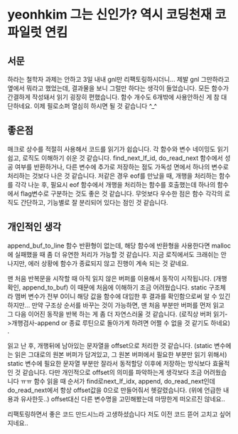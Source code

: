 # yeonhkim 그는 신인가? 역시 코딩천재 코파일럿 연킴

## 서문 
하라는 철학자 과제는 안하고 3일 내내 gnl만 리팩토링하시더니... 
제발 gnl 그만하라고 옆에서 뭐라고 했었는데, 결과물을 보니 그럴만 하다는 생각이 들었습니다. 모든 함수가 간결하게 작성돼서 읽기 굉장히 편했습니다. 함수 개수도 6개밖에 사용안하신 게 참 대단하네요. 이제 필로소퍼 열심히 하시면 될 것 같습니다 ^_^

## 좋은점
매크로 상수를 적절히 사용해서 코드를 읽기가 쉽습니다.
각 함수와 변수 네이밍도 읽기 쉽고, 로직도 이해하기 쉬운 것 같습니다.
find_next_lf_id, do_read_next 함수에서 성공 여부를 반환하거나, 다른 변수에 추가로 저장하는 점도 가독성 면에서 하나의 변수로 처리하는 것보다 나은 것 같습니다. 
저같은 경우 eof를 만났을 때, 개행을 처리하는 함수를 각각 나눈 후, 필요시 eof 함수에서 개행을 처리하는 함수를 호출했는데 하나의 함수에서 flag변수로 구분하는 것도 좋은 것 같습니다.
무엇보다 우수한 점은 함수 각각의 로직도 간단하고, 기능별로 잘 분리되어 있다는 점인 것 같습니다.

## 개인적인 생각
append_buf_to_line 함수 반환형이 없는데, 해당 함수에 반환형을 사용한다면 malloc에 실패했을 때 좀 더 유연한 처리가 가능할 것 같습니다. 지금 로직에서도 크래쉬는 안나지만, 에러 상황에 함수가 종료되지 않고 진행이 계속 되는 것 같네요.  

맨 처음 반복문을 시작할 때 아직 읽지 않은 버퍼를 이용해서 동작이 시작됩니다. (개행 확인, append_to_buf) 이 때문에 처음에 이해하기 조금 어려웠습니다. static 구조체라 맴버 변수가 전부 0이니 해당 값을 함수에 대입한 후 결과를 확인함으로써 알 수 있긴 하지만...
만약 구조상 순서를 바꾸는 것이 가능하면, 맨 처음 부분만 버퍼를 먼저 읽고 그 다음 이어진 동작을 반복 하는 게 좀 더 자연스러울 것 같습니다.
(로직상 버퍼 읽기->개행검사-append or 종료 루틴으로 돌아가게 하려면 어쩔 수 없을 것 같기도 하네요) . 

읽고 난 후, 개행뒤에 남아있는 문자열을 offset으로 처리한 것 같습니다. (static 변수에는 읽은 그대로의 원본 버퍼가 담겨있고, 그 원본 버퍼에서 필요한 부분만 읽기 위해서)
static 변수에 필요한 문자열 부분만 잘라서 동적할당 이후에 저장하는 방식보다 효율적인 것 같습니다.
다만 개인적으로 offset의 의미를 파악하는게 생각보다 조금 어려웠습니다 ㅠㅠ
함수 읽을 때 순서가 find로next_lf_idx, append, do_read_next인데 do_read_next에서 항상 offset값을 0으로 만들어줘서 헷갈렸습니다. (위에 언급한 내용과 유사한듯..)
offset대신 다른 변수명을 고민해봤는데 마땅한게 떠오르진 않네요..  

리팩토링하면서 좋은 코드 만드시느라 고생하셨습니다 저도 이전 코드 뜯어 고치고 싶어지네요..
